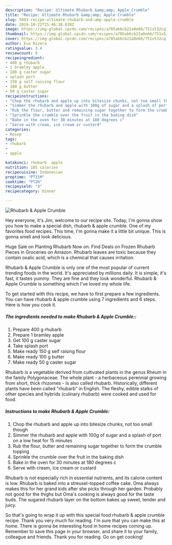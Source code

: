 ```yaml
---
description: "Recipe: Ultimate Rhubarb &amp;amp; Apple Crumble"
title: "Recipe: Ultimate Rhubarb &amp;amp; Apple Crumble"
slug: 5893-recipe-ultimate-rhubarb-and-amp-apple-crumble
date: 2019-10-22T15:46:38.638Z
image: https://img-global.cpcdn.com/recipes/a705ab6cb22a8e66/751x532cq70/rhubarb-apple-crumble-recipe-main-photo.jpg
thumbnail: https://img-global.cpcdn.com/recipes/a705ab6cb22a8e66/751x532cq70/rhubarb-apple-crumble-recipe-main-photo.jpg
cover: https://img-global.cpcdn.com/recipes/a705ab6cb22a8e66/751x532cq70/rhubarb-apple-crumble-recipe-main-photo.jpg
author: Eva Rivera
ratingvalue: 3.4
reviewcount: 9
recipeingredient:
- 400 g rhubarb
- 1 bramley apple
- 100 g caster sugar
- splash port
- 150 g self raising flour
- 100 g butter
- 50 g caster sugar
recipeinstructions:
- "Chop the rhubarb and apple up into bitesize chunks, not too small though"
- "Simmer the rhubarb and apple with 100g of sugar and a splash of port on a low heat for 15 minutes"
- "Rub the flour, butter and remaining sugar together to form the crumble topping"
- "Sprinkle the crumble over the fruit in the baking dish"
- "Bake in the oven for 30 minutes at 180 degrees c"
- "Serve with cream, ice cream or custard"
categories:
- Resep
tags:
- rhubarb
- 
- apple

katakunci: rhubarb  apple
nutrition: 185 calories
recipecuisine: Indonesian
preptime: "PT31M"
cooktime: "PT2H"
recipeyield: "3"
recipecategory: Dinner

---
```



![Rhubarb &amp; Apple Crumble](https://img-global.cpcdn.com/recipes/a705ab6cb22a8e66/751x532cq70/rhubarb-apple-crumble-recipe-main-photo.jpg)

Hey everyone, it's Jim, welcome to our recipe site. Today, I'm gonna show you how to make a special dish, rhubarb &amp; apple crumble. One of my favorites food recipes. This time, I'm gonna make it a little bit unique. This is gonna smell and look delicious.

Huge Sale on Planting Rhubarb Now on. Find Deals on Frozen Rhubarb Pieces in Groceries on Amazon. Rhubarb leaves are toxic because they contain oxalic acid, which is a chemical that causes irritation.

Rhubarb &amp; Apple Crumble is only one of the most popular of current trending foods in the world. It's appreciated by millions daily. It is simple, it's fast, it tastes yummy. They are fine and they look wonderful. Rhubarb &amp; Apple Crumble is something which I've loved my whole life.


To get started with this recipe, we have to first prepare a few ingredients. You can have rhubarb &amp; apple crumble using 7 ingredients and 6 steps. Here is how you cook it.

##### The ingredients needed to make Rhubarb &amp; Apple Crumble::

1. Prepare 400 g rhubarb
1. Prepare 1 bramley apple
1. Get 100 g caster sugar
1. Take splash port
1. Make ready 150 g self raising flour
1. Make ready 100 g butter
1. Make ready 50 g caster sugar


Rhubarb is a vegetable derived from cultivated plants in the genus Rheum in the family Polygonaceae. The whole plant - a herbaceous perennial growing from short, thick rhizomes - is also called rhubarb. Historically, different plants have been called &#34;rhubarb&#34; in English. The fleshy, edible stalks of other species and hybrids (culinary rhubarb) were cooked and used for food. 

##### Instructions to make Rhubarb &amp; Apple Crumble:

1. Chop the rhubarb and apple up into bitesize chunks, not too small though
1. Simmer the rhubarb and apple with 100g of sugar and a splash of port on a low heat for 15 minutes
1. Rub the flour, butter and remaining sugar together to form the crumble topping
1. Sprinkle the crumble over the fruit in the baking dish
1. Bake in the oven for 30 minutes at 180 degrees c
1. Serve with cream, ice cream or custard


Rhubarb is not especially rich in essential nutrients, and its calorie content is low. Rhubarb is baked into a streusel-topped coffee cake. Oma always makes this for her grand kids after she picks through her garden. Probably not good for the thighs but Oma&#39;s cooking is always good for the taste buds. The sugared rhubarb layer on the bottom bakes up sweet, tender and juicy. 

So that's going to wrap it up with this special food rhubarb &amp; apple crumble recipe. Thank you very much for reading. I'm sure that you can make this at home. There is gonna be interesting food in home recipes coming up. Remember to save this page in your browser, and share it to your family, colleague and friends. Thank you for reading. Go on get cooking!
